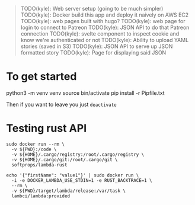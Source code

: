 >  TODO(kyle): Web server setup (going to be much simpler)
>  TODO(kyle): Docker build this app and deploy it naively on AWS EC2
>  TODO(kyle): web pages built with hugo?
>  TODO(kyle): web page for login to connect to Patreon
>  TODO(kyle): JSON API to do that Patreon connection
>  TODO(kyle): svelte component to inspect cookie and know we're authenticated or not
>  TODO(kyle): Ability to upload YAML stories (saved in S3)
>  TODO(kyle): JSON API to serve up JSON formatted story
>  TODO(kyle): Page for displaying said JSON

# To get started

  python3 -m venv venv
  source bin/activate
  pip install -r Pipfile.txt

Then if you want to leave you just `deactivate`

# Testing rust API

    sudo docker run --rm \
      -v ${PWD}:/code \
      -v ${HOME}/.cargo/registry:/root/.cargo/registry \
      -v ${HOME}/.cargo/git:/root/.cargo/git \
      softprops/lambda-rust

    echo '{"firstName": "value1"}' | sudo docker run \
      -i -e DOCKER_LAMBDA_USE_STDIN=1 -e RUST_BACKTRACE=1 \
      --rm \
      -v ${PWD}/target/lambda/release:/var/task \
      lambci/lambda:provided
